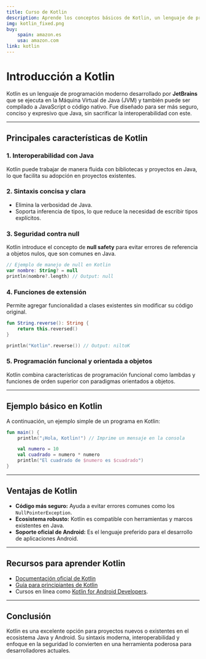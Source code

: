 ```yaml
---
title: Curso de Kotlin
description: Aprende los conceptos básicos de Kotlin, un lenguaje de programación moderno y seguro que se ejecuta en la JVM y es compatible con Java.
img: kotlin_fixed.png
buy:
    spain: amazon.es
    usa: amazon.com
link: kotlin
---
```

# Introducción a Kotlin

Kotlin es un lenguaje de programación moderno desarrollado por **JetBrains** que se ejecuta en la Máquina Virtual de Java (JVM) y también puede ser compilado a JavaScript o código nativo. Fue diseñado para ser más seguro, conciso y expresivo que Java, sin sacrificar la interoperabilidad con este.

---

## Principales características de Kotlin

### 1. **Interoperabilidad con Java**
Kotlin puede trabajar de manera fluida con bibliotecas y proyectos en Java, lo que facilita su adopción en proyectos existentes.

### 2. **Sintaxis concisa y clara**
- Elimina la verbosidad de Java.
- Soporta inferencia de tipos, lo que reduce la necesidad de escribir tipos explícitos.

### 3. **Seguridad contra null**
Kotlin introduce el concepto de **null safety** para evitar errores de referencia a objetos nulos, que son comunes en Java.

```kotlin
// Ejemplo de manejo de null en Kotlin
var nombre: String? = null
println(nombre?.length) // Output: null
```

### 4. **Funciones de extensión**
Permite agregar funcionalidad a clases existentes sin modificar su código original.

```kotlin
fun String.reverse(): String {
    return this.reversed()
}

println("Kotlin".reverse()) // Output: niltoK
```

### 5. **Programación funcional y orientada a objetos**
Kotlin combina características de programación funcional como lambdas y funciones de orden superior con paradigmas orientados a objetos.

---

## Ejemplo básico en Kotlin

A continuación, un ejemplo simple de un programa en Kotlin:

```kotlin
fun main() {
    println("¡Hola, Kotlin!") // Imprime un mensaje en la consola

    val numero = 10
    val cuadrado = numero * numero
    println("El cuadrado de $numero es $cuadrado")
}
```

---

## Ventajas de Kotlin

- **Código más seguro:** Ayuda a evitar errores comunes como los `NullPointerException`.
- **Ecosistema robusto:** Kotlin es compatible con herramientas y marcos existentes en Java.
- **Soporte oficial de Android:** Es el lenguaje preferido para el desarrollo de aplicaciones Android.

---

## Recursos para aprender Kotlin

- [Documentación oficial de Kotlin](https://kotlinlang.org/)
- [Guía para principiantes de Kotlin](https://play.kotlinlang.org/)
- Cursos en línea como [Kotlin for Android Developers](https://www.udemy.com/topic/kotlin/).

---

## Conclusión

Kotlin es una excelente opción para proyectos nuevos o existentes en el ecosistema Java y Android. Su sintaxis moderna, interoperabilidad y enfoque en la seguridad lo convierten en una herramienta poderosa para desarrolladores actuales.